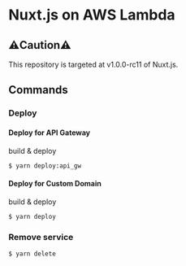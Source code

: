 # Nuxt.js on AWS Lambda

## :warning:Caution:warning:

This repository is targeted at v1.0.0-rc11 of Nuxt.js.

## Commands

### Deploy

#### Deploy for API Gateway

build & deploy

```
$ yarn deploy:api_gw
```

#### Deploy for Custom Domain

build & deploy

```
$ yarn deploy
```

### Remove service 

```
$ yarn delete
```
